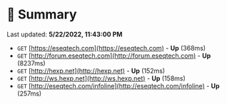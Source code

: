 # 📖 Summary
Last updated: **5/22/2022, 11:43:00 PM**

- `GET` [https://eseqtech.com](https://eseqtech.com) - **Up** (368ms)
- `GET` [http://forum.eseqtech.com](http://forum.eseqtech.com) - **Up** (8237ms)
- `GET` [http://hexp.net](http://hexp.net) - **Up** (152ms)
- `GET` [http://ws.hexp.net](http://ws.hexp.net) - **Up** (158ms)
- `GET` [http://eseqtech.com/infoline](http://eseqtech.com/infoline) - **Up** (257ms)
